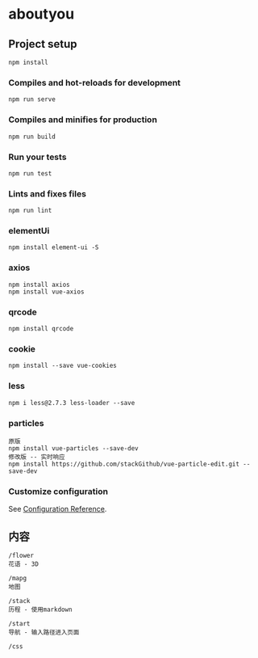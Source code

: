 # aboutyou

## Project setup
```
npm install
```

### Compiles and hot-reloads for development
```
npm run serve
```

### Compiles and minifies for production
```
npm run build
```

### Run your tests
```
npm run test
```

### Lints and fixes files
```
npm run lint
```

###  elementUi
```
npm install element-ui -S
```
###  axios
```
npm install axios
npm install vue-axios
```
###  qrcode
```
npm install qrcode
```
###  cookie
```
npm install --save vue-cookies 
```
###  less
```
npm i less@2.7.3 less-loader --save
```
###  particles
[^_^]: # (粒子特效)
```
原版
npm install vue-particles --save-dev   
修改版 -- 实时响应
npm install https://github.com/stackGithub/vue-particle-edit.git --save-dev
```

### Customize configuration
See [Configuration Reference](https://cli.vuejs.org/config/).

## 内容
```
/flower
花语 - 3D
```

```
/mapg
地图
```

```
/stack
历程 - 使用markdown
```
[^_^]: # (stack:页面只有一个输入框 + 提示，列出快捷路径)

```
/start
导航 - 输入路径进入页面
```

```
/css
```
[^_^]: # (css 3D 特效)


